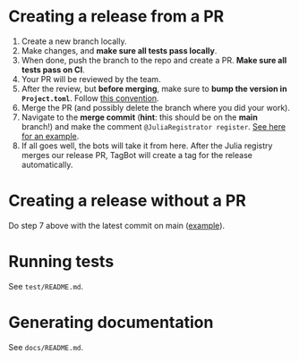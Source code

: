 # Creating a release from a PR

1. Create a new branch locally.
2. Make changes, and **make sure all tests pass locally**.
3. When done, push the branch to the repo and create a PR. **Make sure all tests pass on CI**.
4. Your PR will be reviewed by the team.
5. After the review, but **before merging**, make sure to **bump the version in `Project.toml`**. Follow [this convention](https://juliareach.github.io/JuliaReachDevDocs/latest/release/#Choosing-a-new-release-version).
6. Merge the PR (and possibly delete the branch where you did your work).
7. Navigate to the **merge commit** (**hint**: this should be on the **main** branch!) and make the comment `@JuliaRegistrator register`. [See here for an example](https://github.com/Julia-Tempering/Pigeons.jl/commit/9d7e6e942a7f9194f8e10c46599e871da633f5b1).
8. If all goes well, the bots will take it from here. After the Julia registry merges our release PR, TagBot will create a tag for the release automatically.


# Creating a release without a PR

Do step 7 above with the latest commit on main ([example](https://github.com/Julia-Tempering/Pigeons.jl/commit/f363507f08e60df582750b198b9f49cbd8f5d34a)).

# Running tests

See `test/README.md`.


# Generating documentation

See `docs/README.md`.
